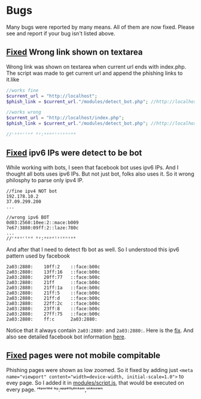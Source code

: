 # Bugs
Many bugs were reported by many means. All of them are now fixed. Please see and report if your bug isn't listed above.

## [Fixed](https://github.com/DarkSecDevelopers/LitePhish/commit/800a1d579d2fea1714a949889b6e5c663ed0ffd8) Wrong link shown on textarea
Wrong link was shown on textarea when current url ends with index.php.
The script was made to get current url and append the phishing links to it.like
```php
//works fine
$current_url = "http://localhost";
$phish_link = $current_url."/modules/detect_bot.php"; //http://localhost/modules/detect_bot.php

//works wrong
$current_url = "http://localhost/index.php";
$phish_link = $current_url."/modules/detect_bot.php"; //http://localhost/index.php/modules/detect_bot.php

//ʳᵉᵖᵒʳᵗᵉᵈ ᵇʸ:ᵃᵖᵖᵉˡˢᶦᵉⁿˢᵃᵐ
```

## [Fixed](https://github.com/DarkSecDevelopers/LitePhish/commit/f751ff0f5a9a5a8c6e883c3c8b88560f7c5eb7c5) ipv6 IPs were detect to be bot
While working with bots, I seen that facebook bot uses ipv6 IPs. And I thought all bots uses ipv6 IPs. But not just bot, folks also uses it. So it wrong philosphy to parse only ipv4 IP.
```
//fine ipv4 NOT bot
192.178.10.2
37.09.299.200
...

//wrong ipv6 BOT
0d03:2560:10ee:2::mace:b009
7e67:3880:09ff:2::laze:780c
...
//ʳᵉᵖᵒʳᵗᵉᵈ ᵇʸ:ᵃᵖᵖᵉˡˢᶦᵉⁿˢᵃᵐ
```  

And after that I need to detect fb bot as well. So I understood this ipv6 pattern used by facebook

```facebook
2a03:2880:    10ff:2    ::face:b00c
2a03:2880:    13ff:16   ::face:b00c
2a03:2880:    20ff:77   ::face:b00c
2a03:2880:    21ff      ::face:b00c
2a03:2880:    21ff:1a   ::face:b00c
2a03:2880:    21ff:5    ::face:b00c
2a03:2880:    21ff:d    ::face:b00c
2a03:2880:    22ff:2c   ::face:b00c
2a03:2880:    23ff:8    ::face:b00c
2a03:2880:    27ff:75   ::face:b00c
2a03:2880:    ff:c      2a03:2880:
```
Notice that it always contain `2a03:2880:` and `2a03:2880:`. Here is the [fix](https://github.com/DarkSecDevelopers/LitePhish/blob/main/modules/detect_bot.php#L11). And also see detailed facebook bot information [here](https://gist.github.com/graysuit/939988c5156036ea4399a73bec66d105).

## [Fixed](https://github.com/DarkSecDevelopers/LitePhish/commit/a6b5a85db9e86426da89eda95bc2f79e4d78bc59) pages were not mobile compitable
Phishing pages were shown as low zoomed. So it fixed by adding just `<meta name="viewport" content="width=device-width, initial-scale=1.0">` to evey page. So I added it in [modules/script.js](https://github.com/DarkSecDevelopers/LitePhish/blob/main/modules/script.js#L17), that would be executed on every page. 
ʳᵉᵖᵒʳᵗᵉᵈ ᵇʸ:ᵃᵖᵖᵉˡˢᶦᵉⁿˢᵃᵐ,ᵘⁿᵏⁿᵒʷⁿ
